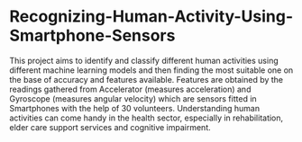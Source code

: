 # Recognizing-Human-Activity-Using-Smartphone-Sensors
This project aims to identify and classify different human activities using different machine learning models and then finding the most suitable one on the base of accuracy and features available. Features are obtained by the readings gathered from Accelerator (measures acceleration) and Gyroscope (measures angular velocity) which are sensors fitted in Smartphones with the help of 30 volunteers. Understanding human activities can come handy in the health sector, especially in rehabilitation, elder care support services and cognitive impairment.

